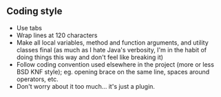 ## Coding style

 - Use tabs
 - Wrap lines at 120 characters
 - Make all local variables, method and function arguments, and utility classes
		 final (as much as I hate Java's verbosity, I'm in the habit of doing
		 things this way and don't feel like breaking it)
 - Follow coding convention used elsewhere in the project (more or less BSD KNF
		 style); eg. opening brace on the same line, spaces around operators, etc.
 - Don't worry about it too much… it's just a plugin.
